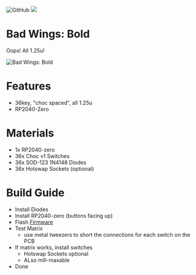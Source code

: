 ![GitHub](https://img.shields.io/github/license/hazels-garage/satpad?label=%20&logo=creativecommons&logoColor=%23ffffff&style=flat-square)
<a href="https://discord.gg/jP6hvgNN8r">
  <img src="https://img.shields.io/discord/989552667330228374?color=%237289da&label=%20&logo=discord&logoColor=%23fff&style=flat-square" />
</a>
# Bad Wings: **Bold**
Oops! All 1.25u!

![Bad Wings: Bold](images/bad-wings-bold.jpg)

# Features
* 36key, "choc spaced", all 1.25u
* RP2040-Zero

# Materials
* 1x RP2040-zero
* 36x Choc v1 Switches
* 36x SOD-123 1N4148 Diodes
* 36x Hotswap Sockets (optional)


# Build Guide
* Install Diodes
* Install RP2040-zero (buttons facing up)
* Flash [Firmware](FIRMWARE.md)
* Test Matrix
  * use metal tweezers to short the connections for each switch on the PCB
* If matrix works, install switches
  * Hotswap Sockets optional
  * ALso mill-maxable
* Done
